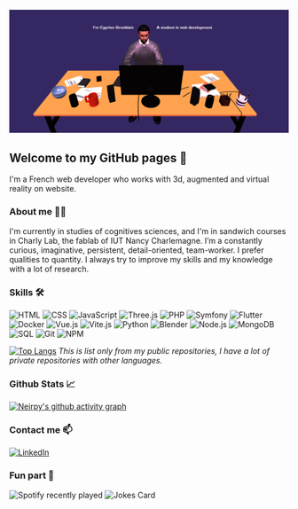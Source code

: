 ![Image de mon portfolio](https://github.com/Neirpy/Neirpy/blob/main/img/portfolio.png?raw=true)
## Welcome to my GitHub pages 👋
I'm a French web developer who works with 3d, augmented and virtual reality on website.

### About me 👨‍💻
I'm currently in studies of cognitives sciences, and I'm in sandwich courses in Charly Lab, the fablab of IUT Nancy Charlemagne.
I’m a constantly curious, imaginative, persistent, detail-oriented, team-worker. I prefer qualities to quantity.
I always try to improve my skills and my knowledge with a lot of research.

### Skills 🛠️


![HTML](https://img.shields.io/badge/-HTML-black?style=flat-square&logo=html5)
![CSS](https://img.shields.io/badge/-CSS-black?style=flat-square&logo=css3)
![JavaScript](https://img.shields.io/badge/-JavaScript-black?style=flat-square&logo=javascript)
![Three.js](https://img.shields.io/badge/-Three.js-black?style=flat-square&logo=three.js)
![PHP](https://img.shields.io/badge/-PHP-black?style=flat-square&logo=php)
![Symfony](https://img.shields.io/badge/-Symfony-black?style=flat-square&logo=symfony)
![Flutter](https://img.shields.io/badge/-Flutter-black?style=flat-square&logo=flutter)
![Docker](https://img.shields.io/badge/-Docker-black?style=flat-square&logo=docker)
![Vue.js](https://img.shields.io/badge/-Vue.js-black?style=flat-square&logo=vue.js)
![Vite.js](https://img.shields.io/badge/-Vite.js-black?style=flat-square&logo=vite)
![Python](https://img.shields.io/badge/-Python-black?style=flat-square&logo=python)
![Blender](https://img.shields.io/badge/-Blender-black?style=flat-square&logo=blender)
![Node.js](https://img.shields.io/badge/-Node.js-black?style=flat-square&logo=node.js)
![MongoDB](https://img.shields.io/badge/-NoSQL-black?style=flat-square&logo=mongodb)
![SQL](https://img.shields.io/badge/-SQL-black?style=flat-square&logo=mysql)
![Git](https://img.shields.io/badge/-Git-black?style=flat-square&logo=git)
![NPM](https://img.shields.io/badge/-NPM-black?style=flat-square&logo=npm)

[![Top Langs](https://github-readme-stats.vercel.app/api/top-langs/?username=Neirpy&layout=compact&theme=dracula&card_width=900)](https://github.com/Neirpy/github-readme-stats)
_This is list only from my public repositories, I have a lot of private repositories with other languages._

### Github Stats 📈

[![Neirpy's github activity graph](https://github-readme-activity-graph.vercel.app/graph?username=Neirpy&theme=dracula&width=900)](https://github.com/Neirpy/github-readme-activity-graph)



### Contact me 📫

[![LinkedIn](https://img.shields.io/badge/-LinkedIn-blue?style=flat-square&logo=linkedin)](https://www.linkedin.com/in/cyprien-grunblatt-541209222/)

### Fun part 🎉
![Spotify recently played](https://spotify-recently-played-readme.vercel.app/api?user=a5kxs3d93wk2yz6mcqrplobt1&width=900&count=3)
![Jokes Card](https://readme-jokes.vercel.app/api?theme=dracula)
